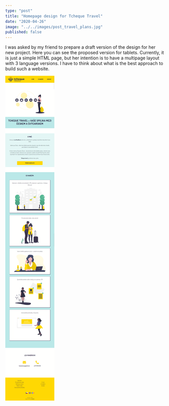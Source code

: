 ```yaml
---
type: "post"
title: "Homepage design for Tcheque Travel"
date: "2020-04-26"
image: "../../images/post_travel_plans.jpg"
published: false
---
```


I was asked by my friend to prepare a draft version of the design for her new project. Here you can see the proposed version for tablets. Currently, it is just a simple HTML page, but her intention is to have a multipage layout with 3 language versions. I have to think about what is the best approach to build such a website.

<img src="../../images/Tcheque-Travel-Home-ipad.png"
     alt="Home page ipad view" />
